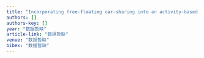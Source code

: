 ```yaml
---
title: "Incorporating free-floating car-sharing into an activity-based dynamic user equilibrium model: A demand-side model"
authors: []
authors-key: []
year: "数据暂缺"
article-link: "数据暂缺"
venue: "数据暂缺"
bibex: "数据暂缺"
---
```

